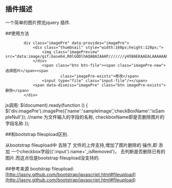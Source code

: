 ## 插件描述
一个简单的图片预览jquery 插件.

##使用方法

<!-- code -->
            div class="imagePre" data-provides="imagePre">
                <div class="thumbnail" style="width:160px;height:120px;">
                    <img class="imagePreview" src="data:image/gif;base64,R0lGODlhAQABAIAAAP///////yH5BAEKAAEALAAAAAABAAEAAAICTAEAOw=="/>
                </div>
                    <span class="btn btn-file"><span class="imagePre-new">选择图片</span><span
                            class="imagePre-exists">修改</span>
                    <input type="file" class="input-file"/></span>
                <span data-dismiss="imagePre" class="btn imagePre-exists">删除</span>
            </div>

js调用:
        $(document).ready(function () {
            $('div.imagePre').imagePre({'name':'sampleImage','checkBoxName':'isSampleNull'});
            //name 为文件输入的字段的名称, checkboxName即是否删除图片的字段名称
        });

##和bootstrap fileupload区别.

从bootstrap fileupload中 去除了 文件的上传支持,增加了图片删除的 操作,即 添加 一个checkbox字段((':input').name+'_isRemoved')，
去判断是否删除已有的图片.而这点恰是bootstrap fileupload没支持的.

##参考来源
bootstrap fileupload:[http://jasny.github.com/bootstrap/javascript.html#fileupload](http://jasny.github.com/bootstrap/javascript.html#fileupload)

